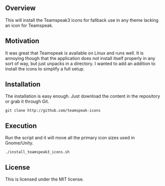 ## Overview 

This will install the Teamspeak3 icons for fallback use in any theme lacking an icon for Teamspeak.

## Motivation

It was great that Teamspeak is available on Linux and runs well. It is annoying though that the application does not install itself properly in any sort of way, but just unpacks in a directory. I wanted to add an addition to install the icons to simplify a full setup.

## Installation

The installation is easy enough. Just download the content in the repository or grab it through Git.

`git clone http://github.com/teamspeak-icons`

## Execution

Run the script and it will move all the primary icon sizes used in Gnome/Unity.

`./install_teamspeak3_icons.sh`

## License

This is licensed under the MIT license.
